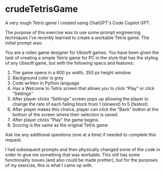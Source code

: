 # crudeTetrisGame
A very rough Tetris game I created using ChatGPT's Code Copilot GPT.

The purpose of this exercise was to use some prompt engineering techniques I've recently learned to create a workable Tetris game.
The initial prompt was: 

You are a video game designer for Ubisoft games. You have been given the task of creating a simple Tetris game for PC in the style that has the styling of any Ubisoft game, but with the following specs and features:
1.	The game opens in a 600 px width, 350 px height window
2.	Background color is grey
3.	Code written in Python language
4.	Has a Welcome to Tetris screen that allows you to click “Play” or click “Settings”
5.	After player clicks “Settings” screen pops up allowing the player to change the rate of each falling block from 1 (slowest) to 5 (fastest)
6.	After player makes this choice, player can click the “Back” button at the bottom of the screen where their selection is saved.
7.	After player clicks “Play” the game begins.
8.	Scoring is the same as the original Tetris game

Ask me any additional questions (one at a time) if needed to complete this request.

I had subsequent prompts and then physically changed some of the code in order to give me something that was workable.
This still has some functionality issues (and also could be made prettier), but for the purposes of my exercise, this is what I came up with.
